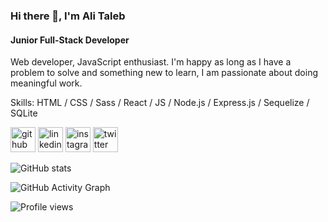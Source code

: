 ### Hi there 👋,  I'm Ali Taleb
#### Junior Full-Stack Developer
Web developer, JavaScript enthusiast. I'm happy as long as I have a problem to solve and something new to learn, I am passionate about doing meaningful work.


Skills:  HTML / CSS / Sass / React / JS / Node.js / Express.js / Sequelize / SQLite



[<img src='https://cdn.jsdelivr.net/npm/simple-icons@3.0.1/icons/github.svg' alt='github' height='40'>](https://github.com/AlimTaleb)  [<img src='https://cdn.jsdelivr.net/npm/simple-icons@3.0.1/icons/linkedin.svg' alt='linkedin' height='40'>](https://www.linkedin.com/in/https://www.linkedin.com/in/ali-taleb-9a6345160/)  [<img src='https://cdn.jsdelivr.net/npm/simple-icons@3.0.1/icons/instagram.svg' alt='instagram' height='40'>](https://www.instagram.com/https://www.instagram.com/4li.t4leb/?hl=en/)  [<img src='https://cdn.jsdelivr.net/npm/simple-icons@3.0.1/icons/twitter.svg' alt='twitter' height='40'>](https://twitter.com/https://twitter.com/AlimTaleb)  

![GitHub stats](https://github-readme-stats.vercel.app/api?username=AlimTaleb&show_icons=true&count_private=true)  

![GitHub Activity Graph](https://activity-graph.herokuapp.com/graph?username=AlimTaleb)  

![Profile views](https://gpvc.arturio.dev/AlimTaleb)  
